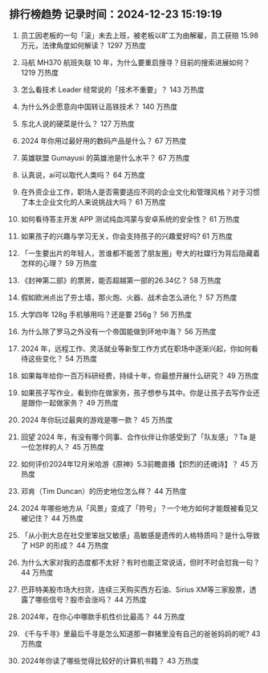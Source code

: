 
## 排行榜趋势 记录时间：2024-12-23 15:19:19
  
  1. 员工因老板的一句「滚」未去上班，被老板以旷工为由解雇，员工获赔 15.98 万元，法律角度如何解读？ 1297 万热度
    
  2. 马航 MH370 航班失联 10 年，为什么要重启搜寻？目前的搜索进展如何？ 1219 万热度
    
  3. 怎么看技术 Leader 经常说的「技术不重要」？ 143 万热度
    
  4. 为什么外企愿意向中国转让高铁技术？ 140 万热度
    
  5. 东北人说的硬菜是什么？ 127 万热度
    
  6. 2024 年你用过最好用的数码产品是什么？ 67 万热度
    
  7. 英雄联盟 Gumayusi 的英雄池是什么水平？ 67 万热度
    
  8. 认真说，ai可以取代人类吗？ 64 万热度
    
  9. 在外资企业工作，职场人是否需要适应不同的企业文化和管理风格？对于习惯了本土企业文化的人来说挑战大吗？ 61 万热度
    
  10. 如何看待答主开发 APP 测试纯血鸿蒙与安卓系统的安全性？ 61 万热度
    
  11. 如果孩子的兴趣与学习无关，你会支持孩子的兴趣爱好吗? 61 万热度
    
  12. 「一生要出片的年轻人，苦谁都不能苦了朋友圈」夸大的社媒行为背后隐藏着怎样的心理？ 59 万热度
    
  13. 《封神第二部》的票房，能否超越第一部的26.34亿？ 58 万热度
    
  14. 假如欧洲点出了夯土墙，那火炮、火器、战术会怎么进化？ 57 万热度
    
  15. 大学四年 128g 手机够用吗？还是要 256g？ 56 万热度
    
  16. 为什么除了罗马之外没有一个帝国能做到环地中海？ 56 万热度
    
  17. 2024 年，远程工作、灵活就业等新型工作方式在职场中逐渐兴起，你如何看待这些变化？ 54 万热度
    
  18. 如果每年给你一百万科研经费，持续十年，你最想开展什么研究？ 49 万热度
    
  19. 如果孩子写作业，看到你在做家务，孩子想参与其中。你是让孩子去写作业还是跟你一起做家务？ 49 万热度
    
  20. 2024 年你玩过最爽的游戏是哪一款？ 45 万热度
    
  21. 回望 2024 年，有没有哪个同事、合作伙伴让你感受到了「队友感」？Ta 是一位怎样的人？ 45 万热度
    
  22. 如何评价2024年12月米哈游《原神》5.3前瞻直播【炽烈的还魂诗】？ 45 万热度
    
  23. 邓肯（Tim Duncan）的历史地位怎么样？ 44 万热度
    
  24. 2024 年哪些地方从「风景」变成了「符号」？一个地方如何才能既被看见又被记住？ 44 万热度
    
  25. 「从小到大总在社交里笨拙又敏感」高敏感是遗传的人格特质吗？是什么导致了 HSP 的形成？ 44 万热度
    
  26. 为什么大家对我的态度都不太好？有时也能正常说话，但时不时会怼我一句？ 44 万热度
    
  27. 巴菲特美股市场大扫货，连续三天购买西方石油、Sirius XM等三家股票，透露了哪些信号？股市会涨吗？ 44 万热度
    
  28. 2024年，在你心中哪款手机性价比最高？ 44 万热度
    
  29. 《千与千寻》里最后千寻是怎么知道那一群猪里没有自己的爸爸妈妈的呢? 43 万热度
    
  30. 2024年你读了哪些觉得比较好的计算机书籍？ 43 万热度
    
